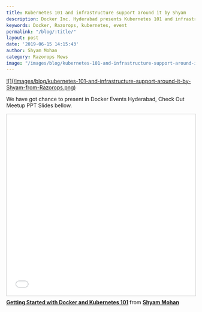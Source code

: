 ```yaml
---
title: Kubernetes 101 and infrastructure support around it by Shyam
description: Docker Inc. Hyderabad presents Kubernetes 101 and infrastructure support around it by Shyam from Razorops | June 15, 2019.
keywords: Docker, Razorops, kubernetes, event
permalink: "/blog/:title/"
layout: post
date: '2019-06-15 14:15:43'
author: Shyam Mohan
category: Razorops News
image: "/images/blog/kubernetes-101-and-infrastructure-support-around-it-by-Shyam-from-Razorops.png"
---
```


<a href="https://events.docker.com/events/details/docker-hyderabad-presents-kubernetes-101-and-infrastructure-support-around-it-by-shyam-from-razorops/" target="_blank">
![](/images/blog/kubernetes-101-and-infrastructure-support-around-it-by-Shyam-from-Razorops.png)
</a>

<br>

We have got chance to present in Docker Events Hyderabad, Check Out Meetup PPT Slides bellow.
<br>

<div class="video-container">
    <iframe src="//www.slideshare.net/slideshow/embed_code/key/cZqMSlfW5gh6LG" width="595" height="485" frameborder="0" marginwidth="0" marginheight="0" scrolling="no" style="border:1px solid #CCC; border-width:1px; margin-bottom:5px; max-width: 100%;" allowfullscreen> </iframe> <div style="margin-bottom:5px"> <strong> <a href="//www.slideshare.net/shyammohankanojia/getting-started-with-docker-and-kubernetes-101" title="Getting Started with Docker and Kubernetes 101" target="_blank">Getting Started with Docker and Kubernetes 101</a> </strong> from <strong><a href="//www.slideshare.net/shyammohankanojia" target="_blank">Shyam Mohan</a></strong> </div>
</div>


<br>
